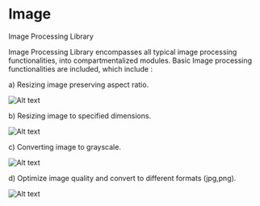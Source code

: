 # Image
Image Processing Library

Image Processing Library encompasses all typical image processing functionalities, into compartmentalized modules.
Basic Image processing functionalities are included, which include :



a)  Resizing image preserving aspect ratio.

![Alt text](/Image/tree/master/screenshots/s_resizeyes.PNG?raw=true "Optional Title")

b)  Resizing image to specified dimensions.

![Alt text](/Image/tree/master/screenshots/s_resizeno.PNG?raw=true "Optional Title")

c)  Converting image to grayscale.

![Alt text](/Image/tree/master/screenshots/s_grayscale.PNG?raw=true "Optional Title")

d)  Optimize image quality and convert to different formats (jpg,png).

![Alt text](/Image/tree/master/screenshots/s_convert.PNG?raw=true "Optional Title")
